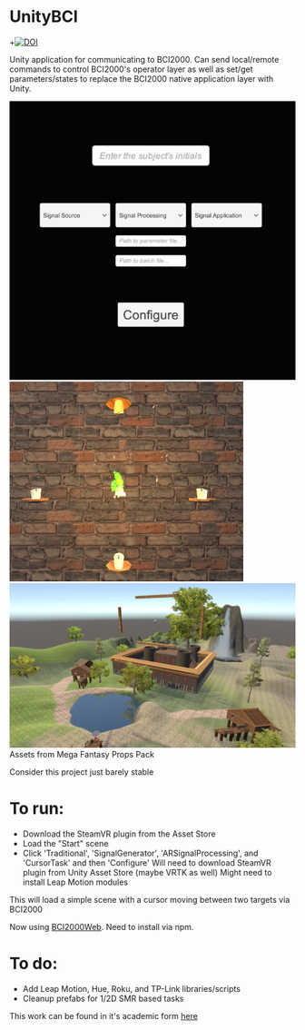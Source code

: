 # UnityBCI
+[![DOI](https://zenodo.org/badge/113076950.svg)](https://zenodo.org/badge/latestdoi/113076950)

Unity application for communicating to BCI2000. Can send local/remote commands to control BCI2000's operator layer as well as set/get parameters/states to replace the BCI2000 native application layer with Unity.

![alt text](/Media/GUI.PNG)
![alt text](/Media/1.PNG)
![alt text](/Media/3.PNG)
Assets from Mega Fantasy Props Pack



Consider this project just barely stable

# To run:
- Download the SteamVR plugin from the Asset Store
- Load the "Start" scene
- Click 'Traditional', 'SignalGenerator', 'ARSignalProcessing', and 'CursorTask' and then 'Configure'
Will need to download SteamVR plugin from Unity Asset Store (maybe VRTK as well)
Might need to install Leap Motion modules

This will load a simple scene with a cursor moving between two targets via BCI2000

Now using [BCI2000Web](https://github.com/cronelab/bci2000web). Need to install via npm.

# To do:
- Add Leap Motion, Hue, Roku, and TP-Link libraries/scripts
- Cleanup prefabs for 1/2D SMR based tasks


This work can be found in it's academic form [here](https://ieeexplore.ieee.org/document/8302482/)
